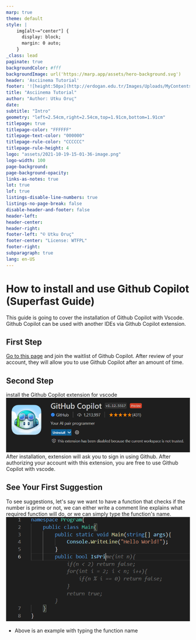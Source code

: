 ```yaml
---
marp: true
theme: default
style: |
    img[alt~="center"] {
      display: block;
      margin: 0 auto;
    }
_class: lead
paginate: true
backgroundColor: #fff
backgroundImage: url('https://marp.app/assets/hero-background.svg')
header: 'Asciinema Tutorial'
footer: '![height:50px](http://erdogan.edu.tr/Images/Uploads/MyContents/L_379-20170718142719217230.jpg)'
title: "Asciinema Tutorial"
author: "Author: Utku Oruç"
date:
subtitle: "Intro"
geometry: "left=2.54cm,right=2.54cm,top=1.91cm,bottom=1.91cm"
titlepage: true
titlepage-color: "FFFFFF"
titlepage-text-color: "000000"
titlepage-rule-color: "CCCCCC"
titlepage-rule-height: 4
logo: "assets/2021-10-19-15-01-36-image.png"
logo-width: 100 
page-background:
page-background-opacity:
links-as-notes: true
lot: true
lof: true
listings-disable-line-numbers: true
listings-no-page-break: false
disable-header-and-footer: false
header-left:
header-center:
header-right:
footer-left: "© Utku Oruç"
footer-center: "License: WTFPL"
footer-right:
subparagraph: true
lang: en-US 
---
```


<!-- _backgroundColor: aquq -->

<!-- _color: orange -->

<!-- paginate: false -->

# How to install and use Github Copilot (Superfast Guide)
This guide is going to cover the installation of Github Copilot with Vscode. Github Copilot can be used with another IDEs via Github Copilot extension.

## First Step

[Go to this page](https://github.com/features/copilot/signup) and join the waitlist of Github Copilot. After review of your account, they will allow you to use Github Copilot after an amount of time.

## Second Step

install the Github Copilot extension for vscode
![activity](assets/capture1.PNG)
 After installation, extension will ask you to sign in using Github. After authorizing your account with this extension, you are free to use Github Copilot with vscode.

 ## See Your First Suggestion
 To see suggestions, let's say we want to have a function that checks if the number is prime or not, we can either write a comment line explains what required function will do, or we can simply type the function's name.
 ![activity](assets/capture2.png)
 - Above is an example with typing the function name